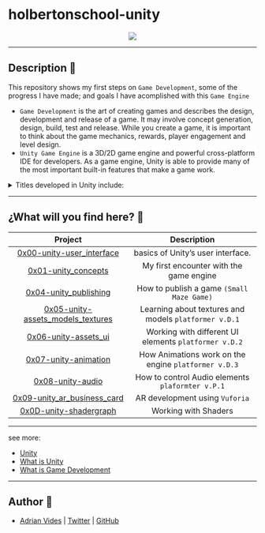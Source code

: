 # holbertonschool-unity

<p align="center">
<img src="https://p1-tt-ipv6.byteimg.com/origin/pgc-image/2781319826964cd5b957f38cfedb4370">
</p>

---

## Description :newspaper:
This repository shows my first steps on `Game Development`, some of the progress I have made; and goals I have acomplished with this `Game Engine`

- `Game Development` is the art of creating games and describes the design, development and release of a game. It may involve concept generation, design, build, test and release. While you create a game, it is important to think about the game mechanics, rewards, player engagement and level design.
- `Unity Game Engine` is a 3D/2D game engine and powerful cross-platform IDE for developers. As a game engine, Unity is able to provide many of the most important built-in features that make a game work. 
<details>
<summary>Titles developed in Unity include:</summary>

- Ori and the Blind Forest / Will of the Wisps
- INSIDE
- Monument Valley 1 & 2
- Temple Run
- Deus Ex: The Fall
- Escape Plan
- Angry Birds
- Superhot
- Super Mario Run
- Subnautica
- Bone Works
- My Friend Pedro
</details>

---

## ¿What will you find here? :round_pushpin:
| Project | Description |
| :-----: | :---------: |
| [0x00-unity-user_interface](https://github.com/AdrianVides56/holbertonschool-unity/tree/main/0x00-unity-user_interface) |  basics of Unity’s user interface. |
| [0x01-unity_concepts](https://github.com/AdrianVides56/holbertonschool-unity/tree/main/0x01-unity_concepts) | My first encounter with the game engine |
| [0x04-unity_publishing](https://github.com/AdrianVides56/holbertonschool-unity/tree/main/0x04-unity_publishing) | How to publish a game `(Small Maze Game)` |
| [0x05-unity-assets_models_textures](https://github.com/AdrianVides56/holbertonschool-unity/tree/main/0x05-unity-assets_models_textures) | Learning about textures and models `platformer v.D.1` |
| [0x06-unity-assets_ui](https://github.com/AdrianVides56/holbertonschool-unity/tree/main/0x06-unity-assets_ui) | Working with different UI elements `platformer v.D.2` |
| [0x07-unity-animation](https://github.com/AdrianVides56/holbertonschool-unity/tree/main/0x07-unity-animation) | How Animations work on the engine `platformer v.D.3` |
| [0x08-unity-audio](https://github.com/AdrianVides56/holbertonschool-unity/tree/main/0x08-unity-audio) | How to control Audio elements `plaformter v.P.1` |
| [0x09-unity_ar_business_card](https://github.com/AdrianVides56/holbertonschool-unity/tree/main/0x09-unity_ar_business_card) | AR development using `Vuforia` |
| [0x0D-unity-shadergraph](https://github.com/AdrianVides56/holbertonschool-unity/tree/main/0x0D-unity-shadergraph) | Working with Shaders |

---

see more:
- [Unity](https://unity.com)
- [What is Unity](https://www.androidauthority.com/what-is-unity-1131558/)
- [What is Game Development](https://www.freecodecamp.org/news/what-is-game-development/#:~:text=Game%20Development%20is%20the%20art,player%20engagement%20and%20level%20design)


---

## Author :bust_in_silhouette:
- [Adrian Vides] | [Twitter] | [GitHub]

[GitHub]: <https://github.com/AdrianVides56>
[Twitter]: <https://twitter.com/termi56661>
[Adrian Vides]: <https://www.linkedin.com/in/adrianvides56/>   

